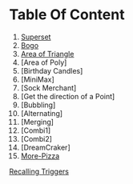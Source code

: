 Table Of Content
===================
1. [Superset](superSet.py)
2. [Bogo](bogo.py)
3. [Area of Triangle](areaOfTri.py)
4. [Area of Poly]
5. [Birthday Candles]
6. [MiniMax]
7. [Sock Merchant]
8. [Get the direction of a Point]
9. [Bubbling]
10. [Alternating]
11. [Merging]
12. [Combi1]
13. [Combi2]
14. [DreamCraker]
17. [More-Pizza](more-pizza)





[Recalling Triggers](https://drive.google.com/folderview?id=19meB_yERqLxYI1OLcsmVcUvgiOCOelU6)
